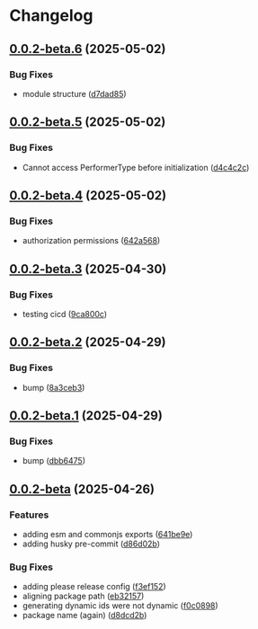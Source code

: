 # Changelog

## [0.0.2-beta.6](https://github.com/go-mondo/identity-node-sdk/compare/identity-sdk-v0.0.2-beta.5...identity-sdk-v0.0.2-beta.6) (2025-05-02)


### Bug Fixes

* module structure ([d7dad85](https://github.com/go-mondo/identity-node-sdk/commit/d7dad85c02c7d47346201d33ed73dcdc35f7ccc5))

## [0.0.2-beta.5](https://github.com/go-mondo/identity-node-sdk/compare/identity-sdk-v0.0.2-beta.4...identity-sdk-v0.0.2-beta.5) (2025-05-02)


### Bug Fixes

* Cannot access PerformerType before initialization ([d4c4c2c](https://github.com/go-mondo/identity-node-sdk/commit/d4c4c2cd9880e76efbe10af85b293d9da0c8abfb))

## [0.0.2-beta.4](https://github.com/go-mondo/identity-node-sdk/compare/identity-sdk-v0.0.2-beta.3...identity-sdk-v0.0.2-beta.4) (2025-05-02)


### Bug Fixes

* authorization permissions ([642a568](https://github.com/go-mondo/identity-node-sdk/commit/642a568e4dc14184655c11645850f0f485345d0a))

## [0.0.2-beta.3](https://github.com/go-mondo/identity-node-sdk/compare/identity-sdk-v0.0.2-beta.2...identity-sdk-v0.0.2-beta.3) (2025-04-30)


### Bug Fixes

* testing cicd ([9ca800c](https://github.com/go-mondo/identity-node-sdk/commit/9ca800ca73f1c210b15a12bef5949030f496a0bc))

## [0.0.2-beta.2](https://github.com/go-mondo/identity-node-sdk/compare/identity-sdk-v0.0.2-beta.1...identity-sdk-v0.0.2-beta.2) (2025-04-29)


### Bug Fixes

* bump ([8a3ceb3](https://github.com/go-mondo/identity-node-sdk/commit/8a3ceb3dc8e67c7679ea8042d61fadaac8829817))

## [0.0.2-beta.1](https://github.com/go-mondo/identity-node-sdk/compare/identity-sdk-v0.0.2-beta...identity-sdk-v0.0.2-beta.1) (2025-04-29)


### Bug Fixes

* bump ([dbb6475](https://github.com/go-mondo/identity-node-sdk/commit/dbb6475af4395dcb00c8dd70105d9600f334b51d))

## [0.0.2-beta](https://github.com/go-mondo/identity-node-sdk/compare/identity-sdk-v0.0.1...identity-sdk-v0.0.2-beta) (2025-04-26)


### Features

* adding esm and commonjs exports ([641be9e](https://github.com/go-mondo/identity-node-sdk/commit/641be9e2c76ca6d5e083a7a7db7762d188df4958))
* adding husky pre-commit ([d86d02b](https://github.com/go-mondo/identity-node-sdk/commit/d86d02b4aac607243e30a070c3dcde2a5b7251f7))


### Bug Fixes

* adding please release config ([f3ef152](https://github.com/go-mondo/identity-node-sdk/commit/f3ef152a9183e724c7f1033992eb7d14d2ed61ca))
* aligning package path ([eb32157](https://github.com/go-mondo/identity-node-sdk/commit/eb321573270dcccb91c386138743fb7b0ebdeefa))
* generating dynamic ids were not dynamic ([f0c0898](https://github.com/go-mondo/identity-node-sdk/commit/f0c089860f3cb332c602cb7da8253827f6455210))
* package name (again) ([d8dcd2b](https://github.com/go-mondo/identity-node-sdk/commit/d8dcd2b7865c1a57be8a2bae2c5c6a2679778a1c))
